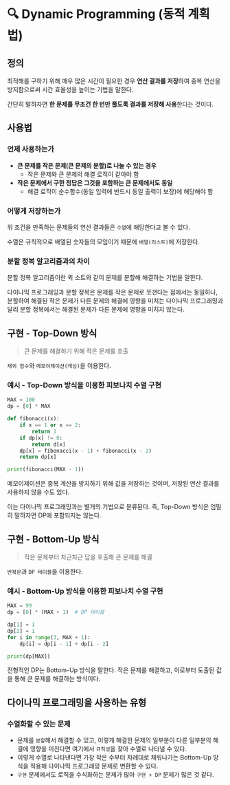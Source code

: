 # 🔍 Dynamic Programming (동적 계획법)

## 정의

최적해를 구하기 위해 매우 많은 시간이 필요한 경우 **연산 결과를 저장**하여 중복 연산을 방지함으로써 시간 효율성을 높이는 기법을 말한다.

간단히 말하자면 **한 문제를 무조건 한 번만 풀도록 결과를 저장해 사용**한다는 것이다.

## 사용법

### 언제 사용하는가

- **큰 문제를 작은 문제(큰 문제의 분할)로 나눌 수 있는 경우**
    - 작은 문제와 큰 문제의 해결 로직이 같아야 함
- **작은 문제에서 구한 정답은 그것을 포함하는 큰 문제에서도 동일**
    - 해결 로직이 순수함수(동일 입력에 반드시 동일 출력이 보장)에 해당해야 함

### 어떻게 저장하는가

위 조건을 만족하는 문제들의 연산 결과들은 `수열`에 해당한다고 볼 수 있다.

수열은 규칙적으로 배열된 숫자들의 모임이기 때문에 `배열(리스트)`에 저장한다.

### 분할 정복 알고리즘과의 차이

분할 정복 알고리즘이란 퀵 소트와 같이 문제를 분할해 해결하는 기법을 말한다.

다이나믹 프로그래밍과 분할 정복은 문제를 작은 문제로 쪼갠다는 점에서는 동일하나,
분할하여 해결된 작은 문제가 다른 문제의 해결에 영향을 미치는 다이나믹 프로그래밍과 달리
분할 정복에서는 해결된 문제가 다른 문제에 영향을 미치지 않는다.

## 구현 - Top-Down 방식

> 큰 문제를 해결하기 위해 작은 문제를 호출

`재귀 함수`와 `메모이제이션(캐싱)`을 이용한다.

### 예시 - Top-Down 방식을 이용한 피보나치 수열 구현

```python
MAX = 100
dp = [0] * MAX

def fibonacci(x):
    if x == 1 or x == 2:
        return 1
    if dp[x] != 0:
        return d[x]
    dp[x] = fibonacci(x - 1) + fibonacci(x - 2)
    return dp[x]

print(fibonacci(MAX - 1))
```

메모이제이션은 중복 계산을 방지하기 위해 값을 저장하는 것이며, 저장된 연산 결과를 사용하지 않을 수도 있다.

이는 다이나믹 프로그래밍과는 별개의 기법으로 분류된다. 즉, Top-Down 방식은 엄밀히 말하자면 DP에 포함되지는 않는다.

## 구현 - Bottom-Up 방식

> 작은 문제부터 차근차근 답을 호출해 큰 문제를 해결

`반복문`과 `DP 테이블`을 이용한다.

### 예시 - Bottom-Up 방식을 이용한 피보나치 수열 구현

```python
MAX = 99
dp = [0] * (MAX + 1)  # DP 테이블

dp[1] = 1
dp[2] = 1
for i in range(3, MAX + 1):
    dp[i] = dp[i - 1] + dp[i - 2]

print(dp[MAX])
```

전형적인 DP는 Bottom-Up 방식을 말한다. 작은 문제를 해결하고, 이로부터 도출된 값을 통해 큰 문제를 해결하는 방식이다.

## 다이나믹 프로그래밍을 사용하는 유형

### 수열화할 수 있는 문제

- 문제를 `분할`해서 해결할 수 있고, 이렇게 해결한 문제의 일부분이 
다른 일부분의 해결에 영향을 미친다면 여기에서 `규칙성`을 찾아 수열로 나타낼 수 있다.
- 이렇게 수열로 나타낸다면 가장 작은 수부터 차례대로 채워나가는 Bottom-Up 방식을 적용해 
다이나믹 프로그래밍 문제로 변환할 수 있다.
- `구현` 문제에서도 로직을 수식화하는 문제가 많아 `구현 + DP` 문제가 많은 것 같다.
